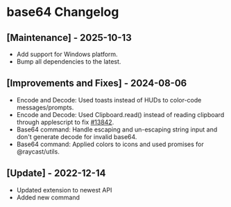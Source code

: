 # base64 Changelog

## [Maintenance] - 2025-10-13

- Add support for Windows platform.
- Bump all dependencies to the latest.

## [Improvements and Fixes] - 2024-08-06

- Encode and Decode: Used toasts instead of HUDs to color-code messages/prompts.
- Encode and Decode: Used Clipboard.read() instead of reading clipboard through applescript to fix [#13842](https://github.com/raycast/extensions/issues/13842).
- Base64 command: Handle escaping and un-escaping string input and don't generate decode for invalid base64.
- Base64 command: Applied colors to icons and used promises for @raycast/utils.

## [Update] - 2022-12-14

- Updated extension to newest API
- Added new command
